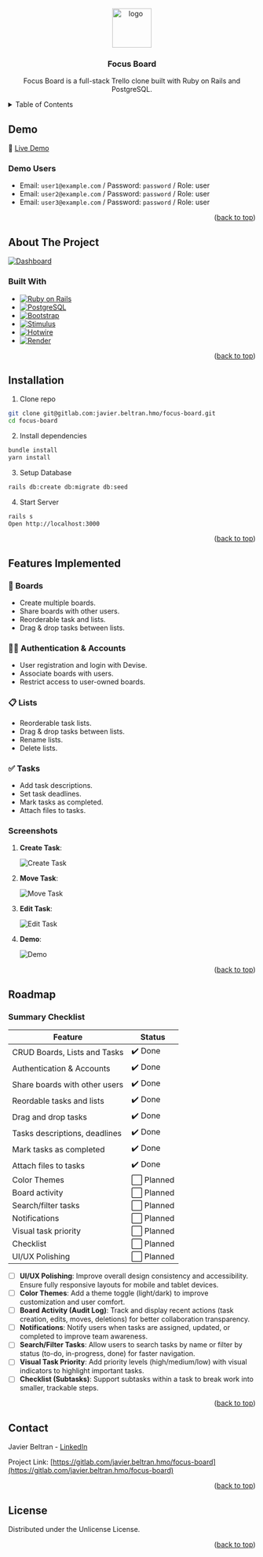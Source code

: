 <a id="readme-top"></a>

<!-- Shields
LinkedIn
Portfolio
Github
 -->

<br>
<div align="center">
   <!-- TODO -->
   <a href="#"><img src="#" alt="logo" width="80" height="80"></a>

   <h3 align="center">Focus Board</h3>

   <p align="center">
      Focus Board is a full-stack Trello clone built with Ruby on Rails and PostgreSQL.
   </p>
</div>

<!-- TABLE OF CONTETS -->
 <details>
   <summary>Table of Contents</summary>
   <ol>
      <li>
         <a href="#demo">Demo</a>
      </li>
      <li>
         <a href="#about-the-project">About the Project</a>
         <ul>
            <li><a href="#built-with">Built With</a></li>
         </ul>
      </li>
      <li><a href="#installation">Installation</a></li>
      <li><a href="#features-implemented">Features Implemented</a></li>
      <li><a href="#roadmap">Roadmap</a></li>
      <li><a href="#contact">Contact</a></li>
      <li><a href="#license">License</a></li>
   </ol>
 </details>

<!-- DEMO -->

## Demo

🔗 [Live Demo](https://focus-board.onrender.com)

### Demo Users

- Email: `user1@example.com` / Password: `password` / Role: user
- Email: `user2@example.com` / Password: `password` / Role: user
- Email: `user3@example.com` / Password: `password` / Role: user

<p align="right">(<a href="#readme-top">back to top</a>)</p>

<!-- ABOUT -->

## About The Project

[![Dashboard][dashboard]](https://focus-board.onrender.com)

### Built With

- [![Ruby on Rails][Rails-badge]][Rails-url]
- [![PostgreSQL][Postgres-badge]][Postgres-url]
- [![Bootstrap][Bootstrap-badge]][Bootstrap-url]
- [![Stimulus][Stimulus-badge]][Stimulus-url]
- [![Hotwire][Hotwire-badge]][Hotwire-url]
- [![Render][Render-badge]][Render-url]

<p align="right">(<a href="#readme-top">back to top</a>)</p>

## Installation

1. Clone repo

```sh
git clone git@gitlab.com:javier.beltran.hmo/focus-board.git
cd focus-board
```

2. Install dependencies

```sh
bundle install
yarn install
```

3. Setup Database

```sh
rails db:create db:migrate db:seed
```

4. Start Server

```sh
rails s
Open http://localhost:3000
```

<p align="right">(<a href="#readme-top">back to top</a>)</p>

## Features Implemented

### 🧠 Boards

- Create multiple boards.
- Share boards with other users.
- Reorderable task and lists.
- Drag & drop tasks between lists.

### 🧑‍💼 Authentication & Accounts

- User registration and login with Devise.
- Associate boards with users.
- Restrict access to user-owned boards.

### 📋 Lists

- Reorderable task lists.
- Drag & drop tasks between lists.
- Rename lists.
- Delete lists.

### ✅ Tasks

- Add task descriptions.
- Set task deadlines.
- Mark tasks as completed.
- Attach files to tasks.

### Screenshots

1. **Create Task**:

   ![Create Task][create-task]

2. **Move Task**:

   ![Move Task][move-task]

3. **Edit Task**:

   ![Edit Task][edit-task]

4. **Demo**:

   ![Demo][demo]

<p align="right">(<a href="#readme-top">back to top</a>)</p>

## Roadmap

### Summary Checklist

| Feature                       | Status     |
| ----------------------------- | ---------- |
| CRUD Boards, Lists and Tasks  | ✔️ Done    |
| Authentication & Accounts     | ✔️ Done    |
| Share boards with other users | ✔️ Done    |
| Reordable tasks and lists     | ✔️ Done    |
| Drag and drop tasks           | ✔️ Done    |
| Tasks descriptions, deadlines | ✔️ Done    |
| Mark tasks as completed       | ✔️ Done    |
| Attach files to tasks         | ✔️ Done    |
| Color Themes                  | ⬜ Planned |
| Board activity                | ⬜ Planned |
| Search/filter tasks           | ⬜ Planned |
| Notifications                 | ⬜ Planned |
| Visual task priority          | ⬜ Planned |
| Checklist                     | ⬜ Planned |
| UI/UX Polishing               | ⬜ Planned |

- [ ] **UI/UX Polishing**: Improve overall design consistency and accessibility. Ensure fully responsive layouts for mobile and tablet devices.
- [ ] **Color Themes**: Add a theme toggle (light/dark) to improve customization and user comfort.
- [ ] **Board Activity (Audit Log)**: Track and display recent actions (task creation, edits, moves, deletions) for better collaboration transparency.
- [ ] **Notifications**: Notify users when tasks are assigned, updated, or completed to improve team awareness.
- [ ] **Search/Filter Tasks**: Allow users to search tasks by name or filter by status (to-do, in-progress, done) for faster navigation.
- [ ] **Visual Task Priority**: Add priority levels (high/medium/low) with visual indicators to highlight important tasks.
- [ ] **Checklist (Subtasks)**: Support subtasks within a task to break work into smaller, trackable steps.

<p align="right">(<a href="#readme-top">back to top</a>)</p>

## Contact

Javier Beltran - [LinkedIn](https://www.linkedin.com/in/javier-alejandro-beltran-montiel-3172222b1/)

Project Link: [https://gitlab.com/javier.beltran.hmo/focus-board](https://gitlab.com/javier.beltran.hmo/focus-board)

<p align="right">(<a href="#readme-top">back to top</a>)</p>

## License

Distributed under the Unlicense License.

<p align="right">(<a href="#readme-top">back to top</a>)</p>

<!-- Links and images -->

[//]: # "Badge links"
[Rails-badge]: https://img.shields.io/badge/Ruby%20on%20Rails-7-red?style=for-the-badge&logo=ruby&logoColor=white
[Rails-url]: https://rubyonrails.org/
[Postgres-badge]: https://img.shields.io/badge/PostgreSQL-336791?style=for-the-badge&logo=postgresql&logoColor=white
[Postgres-url]: https://www.postgresql.org/
[Bootstrap-badge]: https://img.shields.io/badge/Bootstrap-563D7C?style=for-the-badge&logo=bootstrap&logoColor=white
[Bootstrap-url]: https://getbootstrap.com/
[Stimulus-badge]: https://img.shields.io/badge/Stimulus-FF6F61?style=for-the-badge&logo=stimulus&logoColor=white
[Stimulus-url]: https://stimulus.hotwired.dev/
[Hotwire-badge]: https://img.shields.io/badge/Hotwire-FF2D20?style=for-the-badge&logo=hotwire&logoColor=white
[Hotwire-url]: https://hotwired.dev/
[Render-badge]: https://img.shields.io/badge/Render-00CFFF?style=for-the-badge&logo=render&logoColor=white
[Render-url]: https://render.com/
[//]: # "Images"
[create-task]: app/assets/images/create-task.png
[dashboard]: app/assets/images/Dashboard.png
[demo]: app/assets/images/demo.png
[edit-task]: app/assets/images/edit-task.png
[move-task]: app/assets/images/move-task.gif
